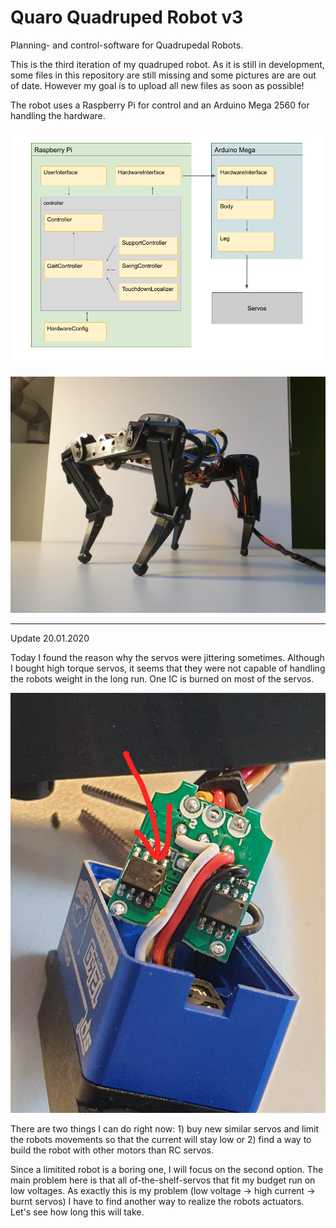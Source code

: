# Quaro Quadruped Robot v3
Planning- and control-software for Quadrupedal Robots.

This is the third iteration of my quadruped robot. As it is still in development, some files in this repository are still missing and some pictures are are out of date. However my goal is to upload all new files as soon as possible!

The robot uses a Raspberry Pi for control and an Arduino Mega 2560 for handling the hardware.

![diagram](https://github.com/ThomasSchnapka/quaro/blob/v3/doc/Quaro_diagramm.png)

![hardware](https://raw.githubusercontent.com/ThomasSchnapka/quaro/master/doc/hardware_image.jpg)

---
Update 20.01.2020

Today I found the reason why the servos were jittering sometimes. Although I bought high torque servos, it seems that they were not capable of handling the robots weight in the long run. One IC is burned on most of the servos.

![burnt servo](https://raw.githubusercontent.com/ThomasSchnapka/quaro/master/doc/burnt_servo.jpeg)

There are two things I can do right now: 1) buy new similar servos and limit the robots movements so that the current will stay low or 2) find a way to build the robot with other motors than RC servos.

Since a limitited robot is a boring one, I will focus on the second option. The main problem here is that all of-the-shelf-servos that fit my budget run on low voltages. As exactly this is my problem (low voltage -> high current -> burnt servos) I have to find another way to realize the robots actuators. Let's see how long this will take. 
